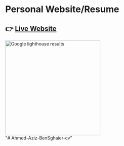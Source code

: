 # Personal Website/Resume

## 👉 [Live Website](https://koussay-akchi-cv.web.app/)

<div style="display: flex; gap: 20px;">
<a href="https://pagespeed.web.dev/analysis/https-koussay-akchi-vercel-app/mj7bi8g3lr?hl=en-US&form_factor=desktop">
    <img src="lighthouse.png" alt="Google lighthouse results" height="300">
</a>
    
</div>
"# Ahmed-Aziz-BenSghaier-cv" 
